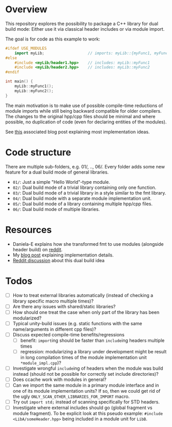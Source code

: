 # Overview

This repository explores the possibility to package a C++ library for dual build mode: Either use it via classical header includes or via module import.

The goal is for code as this example to work:
```cpp
#ifdef USE_MODULES
    import myLib;                   // imports: myLib::{myFunc1, myFunc2}
#else
    #include <myLib/header1.hpp>    // includes: myLib::myFunc1
    #include <myLib/header2.hpp>    // includes: myLib::myFunc2
#endif

int main() {
    myLib::myFunc1();
    myLib::myFunc2();
}
```

The main motivation is to make use of possible compile-time reductions of module imports while still being backward compatible for older compilers.
The changes to the original hpp/cpp files should be minimal and where possible, no duplication of code (even for declaring entities of the modules).

See [this](https://paulxicao.github.io/c++/2024/07/14/cpp-modules-dual-build.html) associated blog post explaining most implementation ideas.

# Code structure

There are multiple sub-folders, e.g. 01/, .., 06/.
Every folder adds some new feature for a dual build mode of general libraries.

- `01/`: Just a simple "Hello World"-type module.
- `02/`: Dual build mode of a trivial library containing only one function.
- `03/`: Dual build mode of a trivial library in a style similar to the fmt library.
- `04/`: Dual build mode with a separate module implementation unit.
- `05/`: Dual build mode of a library containing multiple hpp/cpp files.
- `06/`: Dual build mode of multiple libraries.

# Resources

- Daniela-E explains how she transformed fmt to use modules (alongside header build) on [reddit](https://www.reddit.com/r/cpp/comments/1busseu/comment/kxvfayf).
- My [blog post](https://paulxicao.github.io/c++/2024/07/14/cpp-modules-dual-build.html) explaining implementation details.
- [Reddit discussion](https://www.reddit.com/r/cpp/comments/1e37dd6/dual_build_mode_header_includes_or_module_imports/) about this dual build idea

# Todos

- [ ] How to treat external libraries automatically (instead of checking a library specific macro multiple times)?
- [ ] Are there any issues with shared/static libraries?
- [ ] How should one treat the case when only part of the library has been modularized?
- [ ] Typical unity-build issues (e.g. static functions with the same name/arguments in different cpp files)?
- [ ] Discuss expected compile-time benefits/regressions
  - [ ] benefit: `import`ing should be faster than `include`ing headers multiple times
  - [ ] regression: modularizing a library under development might be result in long compilation times of the module implementation unit `*module_impl.cpp`)?
- [ ] Investigate wrongful `include`ing of headers when the module was build instead (should not be possible for correctly set include directories)?
- [ ] Does ccache work with modules in general?
- [ ] Can we import the same module in a primary module interface and in one of its module implementation units? 
  If so, then we could get rid of the ugly `ONLY_SCAN_OTHER_LIBRARIES_FOR_IMPORT` macro.
- [ ] Try out `import std;` instead of scanning specifically for STD headers.
- [ ] Investigate where external includes should go (global fragment vs module fragment).
  To be explicit look at this pseudo example: `#include <LibA/someHeader.hpp>` being included in a module unit for `LibB`.